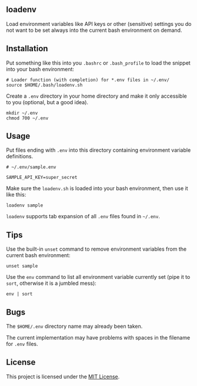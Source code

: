 ## loadenv

Load environment variables like API keys or other (sensitive) settings you do not want to be set always into the current bash environment on demand.

## Installation

Put something like this into you `.bashrc` or `.bash_profile` to load the snippet into your bash environment:

```shell
# Loader function (with completion) for *.env files in ~/.env/
source $HOME/.bash/loadenv.sh
```

Create a `.env` directory in your home directory and make it only accessible to you (optional, but a good idea).

```shell
mkdir ~/.env
chmod 700 ~/.env
```

## Usage

Put files ending with `.env` into this directory containing environment variable definitions.

```shell
# ~/.env/sample.env

SAMPLE_API_KEY=super_secret
```

Make sure the `loadenv.sh` is loaded into your bash environment, then use it like this:

```shell
loadenv sample
```

`loadenv` supports tab expansion of all `.env` files found in `~/.env`.

## Tips

Use the built-in `unset` command to remove environment variables from the current bash environment:

```shell
unset sample
```

Use the `env` command to list all environment variable currently set (pipe it to `sort`, otherwise it is a jumbled mess):

```shell
env | sort
```

## Bugs

The `$HOME/.env` directory name may already been taken.

The current implementation may have problems with spaces in the filename for `.env` files.

## License

This project is licensed under the [MIT License](LICENSE).
